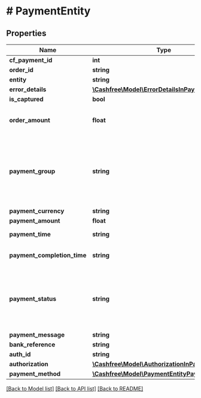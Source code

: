 # # PaymentEntity

## Properties

Name | Type | Description | Notes
------------ | ------------- | ------------- | -------------
**cf_payment_id** | **int** |  | [optional]
**order_id** | **string** |  | [optional]
**entity** | **string** |  | [optional]
**error_details** | [**\Cashfree\Model\ErrorDetailsInPaymentsEntity**](ErrorDetailsInPaymentsEntity.md) |  | [optional]
**is_captured** | **bool** |  | [optional]
**order_amount** | **float** | Order amount can be different from payment amount if you collect service fee from the customer | [optional]
**payment_group** | **string** | Type of payment group. One of [&#39;prepaid_card&#39;, &#39;upi_ppi_offline&#39;, &#39;cash&#39;, &#39;upi_credit_card&#39;, &#39;paypal&#39;, &#39;net_banking&#39;, &#39;cardless_emi&#39;, &#39;credit_card&#39;, &#39;bank_transfer&#39;, &#39;pay_later&#39;, &#39;debit_card_emi&#39;, &#39;debit_card&#39;, &#39;wallet&#39;, &#39;upi_ppi&#39;, &#39;upi&#39;, &#39;credit_card_emi&#39;] | [optional]
**payment_currency** | **string** |  | [optional]
**payment_amount** | **float** |  | [optional]
**payment_time** | **string** | This is the time when the payment was initiated | [optional]
**payment_completion_time** | **string** | This is the time when the payment reaches its terminal state | [optional]
**payment_status** | **string** | The transaction status can be one of  [\&quot;SUCCESS\&quot;, \&quot;NOT_ATTEMPTED\&quot;, \&quot;FAILED\&quot;, \&quot;USER_DROPPED\&quot;, \&quot;VOID\&quot;, \&quot;CANCELLED\&quot;, \&quot;PENDING\&quot;] | [optional]
**payment_message** | **string** |  | [optional]
**bank_reference** | **string** |  | [optional]
**auth_id** | **string** |  | [optional]
**authorization** | [**\Cashfree\Model\AuthorizationInPaymentsEntity**](AuthorizationInPaymentsEntity.md) |  | [optional]
**payment_method** | [**\Cashfree\Model\PaymentEntityPaymentMethod**](PaymentEntityPaymentMethod.md) |  | [optional]

[[Back to Model list]](../../README.md#models) [[Back to API list]](../../README.md#endpoints) [[Back to README]](../../README.md)

